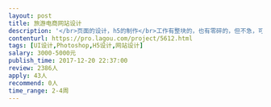 ```yaml
---                
layout: post       
title: 旅游电商网站设计           
description: '</br>页面的设计，h5的制作</br>工作有整块的，也有零碎的，但不急，可慢悠悠的做，绝不会催</br>长期有任务，希望长期合作</br>'     
contenturl: https://pro.lagou.com/project/5612.html      
tags: [UI设计,Photoshop,H5设计,网站设计]            
salary: 3000-5000元          
publish_time: 2017-12-20 22:37:00         
review: 2386人                   
apply: 43人                   
recommend: 0人                   
time_range: 2-4周              
---                 
```


